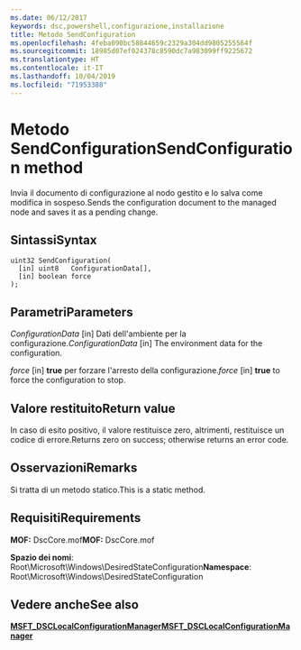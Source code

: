 ```yaml
---
ms.date: 06/12/2017
keywords: dsc,powershell,configurazione,installazione
title: Metodo SendConfiguration
ms.openlocfilehash: 4feba090bc58844659c2329a304dd9805255564f
ms.sourcegitcommit: 18985d07ef024378c8590dc7a983099ff9225672
ms.translationtype: HT
ms.contentlocale: it-IT
ms.lasthandoff: 10/04/2019
ms.locfileid: "71953388"
---
```

# <a name="sendconfiguration-method"></a><span data-ttu-id="6368e-103">Metodo SendConfiguration</span><span class="sxs-lookup"><span data-stu-id="6368e-103">SendConfiguration method</span></span>

<span data-ttu-id="6368e-104">Invia il documento di configurazione al nodo gestito e lo salva come modifica in sospeso.</span><span class="sxs-lookup"><span data-stu-id="6368e-104">Sends the configuration document to the managed node and saves it as a pending change.</span></span>

## <a name="syntax"></a><span data-ttu-id="6368e-105">Sintassi</span><span class="sxs-lookup"><span data-stu-id="6368e-105">Syntax</span></span>

```mof
uint32 SendConfiguration(
  [in] uint8   ConfigurationData[],
  [in] boolean force
);
```

## <a name="parameters"></a><span data-ttu-id="6368e-106">Parametri</span><span class="sxs-lookup"><span data-stu-id="6368e-106">Parameters</span></span>

<span data-ttu-id="6368e-107">*ConfigurationData* \[in\] Dati dell'ambiente per la configurazione.</span><span class="sxs-lookup"><span data-stu-id="6368e-107">*ConfigurationData* \[in\] The environment data for the configuration.</span></span>

<span data-ttu-id="6368e-108">*force* \[in\] **true** per forzare l'arresto della configurazione.</span><span class="sxs-lookup"><span data-stu-id="6368e-108">*force* \[in\] **true** to force the configuration to stop.</span></span>

## <a name="return-value"></a><span data-ttu-id="6368e-109">Valore restituito</span><span class="sxs-lookup"><span data-stu-id="6368e-109">Return value</span></span>

<span data-ttu-id="6368e-110">In caso di esito positivo, il valore restituisce zero, altrimenti, restituisce un codice di errore.</span><span class="sxs-lookup"><span data-stu-id="6368e-110">Returns zero on success; otherwise returns an error code.</span></span>

## <a name="remarks"></a><span data-ttu-id="6368e-111">Osservazioni</span><span class="sxs-lookup"><span data-stu-id="6368e-111">Remarks</span></span>

<span data-ttu-id="6368e-112">Si tratta di un metodo statico.</span><span class="sxs-lookup"><span data-stu-id="6368e-112">This is a static method.</span></span>

## <a name="requirements"></a><span data-ttu-id="6368e-113">Requisiti</span><span class="sxs-lookup"><span data-stu-id="6368e-113">Requirements</span></span>

<span data-ttu-id="6368e-114">**MOF:** DscCore.mof</span><span class="sxs-lookup"><span data-stu-id="6368e-114">**MOF:** DscCore.mof</span></span>

<span data-ttu-id="6368e-115">**Spazio dei nomi**: Root\Microsoft\Windows\DesiredStateConfiguration</span><span class="sxs-lookup"><span data-stu-id="6368e-115">**Namespace**: Root\Microsoft\Windows\DesiredStateConfiguration</span></span>

## <a name="see-also"></a><span data-ttu-id="6368e-116">Vedere anche</span><span class="sxs-lookup"><span data-stu-id="6368e-116">See also</span></span>

[<span data-ttu-id="6368e-117">**MSFT_DSCLocalConfigurationManager**</span><span class="sxs-lookup"><span data-stu-id="6368e-117">**MSFT_DSCLocalConfigurationManager**</span></span>](msft-dsclocalconfigurationmanager.md)
